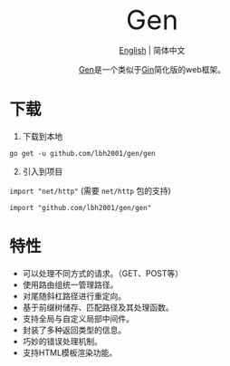 <div align='center' ><font size='70'>Gen</font></div>

<p align="center"><a href="/lbh2001/gen/blob/master/README.md">English</a> | 简体中文</p>

<p align="center"><a href="https://github.com/lbh2001/gen">Gen</a>是一个类似于<a href="https://github.com/gin-gonic/gin">Gin</a>简化版的web框架。 </p>





# 下载

1. 下载到本地

`go get -u github.com/lbh2001/gen/gen`

2. 引入到项目

`import "net/http"` (需要 `net/http` 包的支持)

`import "github.com/lbh2001/gen/gen"`





# 特性

- 可以处理不同方式的请求。（GET、POST等）
- 使用路由组统一管理路径。
- 对尾随斜杠路径进行重定向。
- 基于前缀树储存、匹配路径及其处理函数。
- 支持全局与自定义局部中间件。
- 封装了多种返回类型的信息。
- 巧妙的错误处理机制。
- 支持HTML模板渲染功能。
